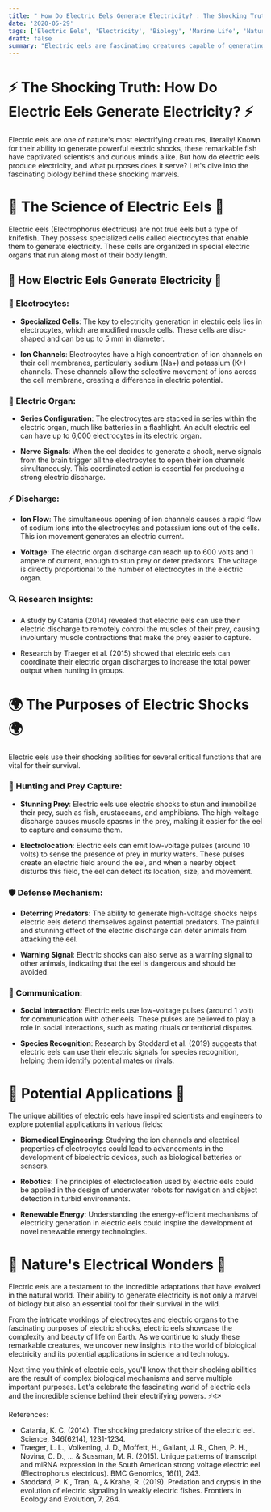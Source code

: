 ```yaml
---
title: " How Do Electric Eels Generate Electricity? : The Shocking Truth"
date: '2020-05-29'
tags: ['Electric Eels', 'Electricity', 'Biology', 'Marine Life', 'Nature','Questions']
draft: false
summary: "Electric eels are fascinating creatures capable of generating powerful electric shocks. In this blog post, we explore the biological mechanisms that allow electric eels to produce electricity and the purposes it serves."
---
```


# ⚡ The Shocking Truth: How Do Electric Eels Generate Electricity? ⚡

Electric eels are one of nature's most electrifying creatures, literally! Known for their ability to generate powerful electric shocks, these remarkable fish have captivated scientists and curious minds alike. But how do electric eels produce electricity, and what purposes does it serve? Let's dive into the fascinating biology behind these shocking marvels.

# 🔬 The Science of Electric Eels 🔬

Electric eels (Electrophorus electricus) are not true eels but a type of knifefish. They possess specialized cells called electrocytes that enable them to generate electricity. These cells are organized in special electric organs that run along most of their body length.

## 🧪 How Electric Eels Generate Electricity 🧪

### 🧫 Electrocytes:

- **Specialized Cells**: The key to electricity generation in electric eels lies in electrocytes, which are modified muscle cells. These cells are disc-shaped and can be up to 5 mm in diameter.

- **Ion Channels**: Electrocytes have a high concentration of ion channels on their cell membranes, particularly sodium (Na+) and potassium (K+) channels. These channels allow the selective movement of ions across the cell membrane, creating a difference in electric potential.

### 🔋 Electric Organ:

- **Series Configuration**: The electrocytes are stacked in series within the electric organ, much like batteries in a flashlight. An adult electric eel can have up to 6,000 electrocytes in its electric organ.

- **Nerve Signals**: When the eel decides to generate a shock, nerve signals from the brain trigger all the electrocytes to open their ion channels simultaneously. This coordinated action is essential for producing a strong electric discharge.

### ⚡ Discharge:

- **Ion Flow**: The simultaneous opening of ion channels causes a rapid flow of sodium ions into the electrocytes and potassium ions out of the cells. This ion movement generates an electric current.

- **Voltage**: The electric organ discharge can reach up to 600 volts and 1 ampere of current, enough to stun prey or deter predators. The voltage is directly proportional to the number of electrocytes in the electric organ.

### 🔍 Research Insights:

- A study by Catania (2014) revealed that electric eels can use their electric discharge to remotely control the muscles of their prey, causing involuntary muscle contractions that make the prey easier to capture.

- Research by Traeger et al. (2015) showed that electric eels can coordinate their electric organ discharges to increase the total power output when hunting in groups.

# 🌍 The Purposes of Electric Shocks 🌍

Electric eels use their shocking abilities for several critical functions that are vital for their survival.

### 🥩 Hunting and Prey Capture:

- **Stunning Prey**: Electric eels use electric shocks to stun and immobilize their prey, such as fish, crustaceans, and amphibians. The high-voltage discharge causes muscle spasms in the prey, making it easier for the eel to capture and consume them.

- **Electrolocation**: Electric eels can emit low-voltage pulses (around 10 volts) to sense the presence of prey in murky waters. These pulses create an electric field around the eel, and when a nearby object disturbs this field, the eel can detect its location, size, and movement.

### 🛡️ Defense Mechanism:

- **Deterring Predators**: The ability to generate high-voltage shocks helps electric eels defend themselves against potential predators. The painful and stunning effect of the electric discharge can deter animals from attacking the eel.

- **Warning Signal**: Electric shocks can also serve as a warning signal to other animals, indicating that the eel is dangerous and should be avoided.

### 💬 Communication:

- **Social Interaction**: Electric eels use low-voltage pulses (around 1 volt) for communication with other eels. These pulses are believed to play a role in social interactions, such as mating rituals or territorial disputes.

- **Species Recognition**: Research by Stoddard et al. (2019) suggests that electric eels can use their electric signals for species recognition, helping them identify potential mates or rivals.

# 🔧 Potential Applications 🔧

The unique abilities of electric eels have inspired scientists and engineers to explore potential applications in various fields:

- **Biomedical Engineering**: Studying the ion channels and electrical properties of electrocytes could lead to advancements in the development of bioelectric devices, such as biological batteries or sensors.

- **Robotics**: The principles of electrolocation used by electric eels could be applied in the design of underwater robots for navigation and object detection in turbid environments.

- **Renewable Energy**: Understanding the energy-efficient mechanisms of electricity generation in electric eels could inspire the development of novel renewable energy technologies.

# 🌟 Nature's Electrical Wonders 🌟

Electric eels are a testament to the incredible adaptations that have evolved in the natural world. Their ability to generate electricity is not only a marvel of biology but also an essential tool for their survival in the wild.

From the intricate workings of electrocytes and electric organs to the fascinating purposes of electric shocks, electric eels showcase the complexity and beauty of life on Earth. As we continue to study these remarkable creatures, we uncover new insights into the world of biological electricity and its potential applications in science and technology.

Next time you think of electric eels, you'll know that their shocking abilities are the result of complex biological mechanisms and serve multiple important purposes. Let's celebrate the fascinating world of electric eels and the incredible science behind their electrifying powers. ⚡🐟


References:
- Catania, K. C. (2014). The shocking predatory strike of the electric eel. Science, 346(6214), 1231-1234.
- Traeger, L. L., Volkening, J. D., Moffett, H., Gallant, J. R., Chen, P. H., Novina, C. D., ... & Sussman, M. R. (2015). Unique patterns of transcript and miRNA expression in the South American strong voltage electric eel (Electrophorus electricus). BMC Genomics, 16(1), 243.
- Stoddard, P. K., Tran, A., & Krahe, R. (2019). Predation and crypsis in the evolution of electric signaling in weakly electric fishes. Frontiers in Ecology and Evolution, 7, 264.